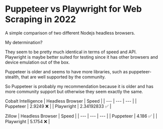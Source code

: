 # Puppeteer vs Playwright for Web Scraping in 2022

A simple comparison of two different Nodejs headless browsers.

My determination? 

They seem to be pretty much identical in terms of speed and API. Playwright is maybe better suited for testing since it has other browsers and device emulation out of the box.

Puppeteer is older and seems to have more libraries, such as puppeteer-stealth, that are well supported by the community.

So Puppeteer is probably my recommendation because it is older and has more community support but otherwise they seem exactly the same.

Cobalt Intelligence
| Headless Browser | Speed |
| --- | --- | --- |
| Puppeteer | 2.9249 ❌ |
| Playwright | 2.34192833 ✅ |


Zillow
| Headless Browser | Speed |
| --- | --- | --- |
| Puppeteer | 4.186 ✅ |
| Playwright | 5.1754 ❌ |
